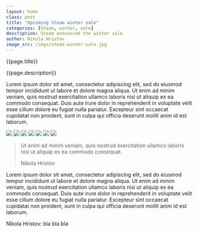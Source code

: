 ```yaml
---
layout: home
class: post
title: "Upcoming Steam winter sale"
categories: [Steam, winter, sale]
description: Steam announced the winter sale
author: Nikola Hristov
image_src: /imgs/steam-winter-sale.jpg
---
```


<div class="post-header">
    <p class="post-title">{{page.title}}</p>
    <p class="post-description">{{page.description}}</p>
</div>

<div class="post-main">
 <p>Lorem ipsum dolor sit amet, consectetur adipiscing elit, sed do eiusmod tempor incididunt ut labore et dolore magna aliqua. Ut enim ad minim veniam, quis nostrud exercitation ullamco laboris nisi ut aliquip ex ea commodo consequat. Duis aute irure dolor in reprehenderit in voluptate velit esse cillum dolore eu fugiat nulla pariatur. Excepteur sint occaecat cupidatat non proident, sunt in culpa qui officia deserunt mollit anim id est laborum.</p>
    <div class="post-galery">
        <img src="{{site.baseurl}}/imgs/sws-hollow-knight.jpg">
        <img src="{{site.baseurl}}/imgs/sws-binary-domain.jpg">
        <img src="{{site.baseurl}}/imgs/sws-hollow-knight.jpg">
        <img src="{{site.baseurl}}/imgs/sws-hollow-knight.jpg">
        <img src="{{site.baseurl}}/imgs/sws-ziggurat.jpg">
        <img src="{{site.baseurl}}/imgs/sws-hollow-knight.jpg">
        <img src="{{site.baseurl}}/imgs/sws-terraria.png">
    </div>
<blockquote class="post-quote">
<p class="post-quote-quote">
    Ut enim ad minim veniam, quis nostrud exercitation ullamco laboris nisi ut aliquip ex ea commodo consequat.
</p>
<p class="post-quote-author">
Nikola Hristov
</p>
</blockquote>
 <p>Lorem ipsum dolor sit amet, consectetur adipiscing elit, sed do eiusmod tempor incididunt ut labore et dolore magna aliqua. Ut enim ad minim veniam, quis nostrud exercitation ullamco laboris nisi ut aliquip ex ea commodo consequat. Duis aute irure dolor in reprehenderit in voluptate velit esse cillum dolore eu fugiat nulla pariatur. Excepteur sint occaecat cupidatat non proident, sunt in culpa qui officia deserunt mollit anim id est laborum.</p>
</div>

<div class="about_author">
    <p>NIkola Hristov: bla bla bla</p>
</div>